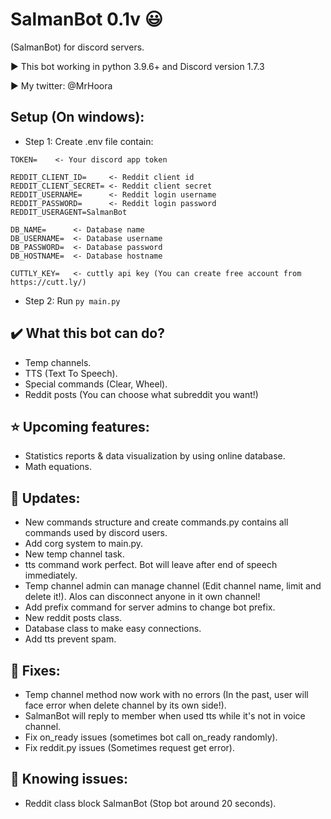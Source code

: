 # SalmanBot 0.1v :smiley:
  
 (SalmanBot) for discord servers.

▶️ This bot working in python 3.9.6+ and Discord version 1.7.3

▶️ My twitter: @MrHoora

 Setup (On windows):
 -
 - Step 1: Create .env file contain:
  ```
  TOKEN=    <- Your discord app token

  REDDIT_CLIENT_ID=     <- Reddit client id
  REDDIT_CLIENT_SECRET= <- Reddit client secret
  REDDIT_USERNAME=      <- Reddit login username
  REDDIT_PASSWORD=      <- Reddit login password
  REDDIT_USERAGENT=SalmanBot

  DB_NAME=      <- Database name
  DB_USERNAME=  <- Database username
  DB_PASSWORD=  <- Database password
  DB_HOSTNAME=  <- Database hostname

  CUTTLY_KEY=   <- cuttly api key (You can create free account from https://cutt.ly/)
  ```
 - Step 2: Run ``` py main.py ```

:heavy_check_mark: What this bot can do?
-
* Temp channels.
* TTS (Text To Speech).
* Special commands (Clear, Wheel).
* Reddit posts (You can choose what subreddit you want!)

⭐ Upcoming features:
-
- Statistics reports & data visualization by using online database.
- Math equations.

📎 Updates:
-
- New commands structure and create commands.py contains all commands used by discord users.
- Add corg system to main.py.
- New temp channel task.
- tts command work perfect. Bot will leave after end of speech immediately.
- Temp channel admin can manage channel (Edit channel name, limit and delete it!). Alos can disconnect anyone in it own channel!
- Add prefix command for server admins to change bot prefix.
- New reddit posts class.
- Database class to make easy connections.
- Add tts prevent spam.

🧰 Fixes:
-
- Temp channel method now work with no errors (In the past, user will face error when delete channel by its own side!).
- SalmanBot will reply to member when used tts while it's not in voice channel.
- Fix on_ready issues (sometimes bot call on_ready randomly).
- Fix reddit.py issues (Sometimes request get error).

🔴 Knowing issues:
-
- Reddit class block SalmanBot (Stop bot around 20 seconds).
